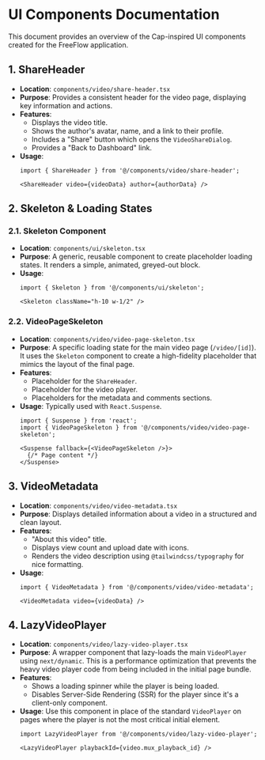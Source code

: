 # UI Components Documentation

This document provides an overview of the Cap-inspired UI components created for the FreeFlow application.

## 1. ShareHeader

- **Location**: `components/video/share-header.tsx`
- **Purpose**: Provides a consistent header for the video page, displaying key information and actions.
- **Features**:
  - Displays the video title.
  - Shows the author's avatar, name, and a link to their profile.
  - Includes a "Share" button which opens the `VideoShareDialog`.
  - Provides a "Back to Dashboard" link.
- **Usage**:
  ```tsx
  import { ShareHeader } from '@/components/video/share-header';
  
  <ShareHeader video={videoData} author={authorData} />
  ```

## 2. Skeleton & Loading States

### 2.1. Skeleton Component

- **Location**: `components/ui/skeleton.tsx`
- **Purpose**: A generic, reusable component to create placeholder loading states. It renders a simple, animated, greyed-out block.
- **Usage**:
  ```tsx
  import { Skeleton } from '@/components/ui/skeleton';

  <Skeleton className="h-10 w-1/2" />
  ```

### 2.2. VideoPageSkeleton

- **Location**: `components/video/video-page-skeleton.tsx`
- **Purpose**: A specific loading state for the main video page (`/video/[id]`). It uses the `Skeleton` component to create a high-fidelity placeholder that mimics the layout of the final page.
- **Features**:
  - Placeholder for the `ShareHeader`.
  - Placeholder for the video player.
  - Placeholders for the metadata and comments sections.
- **Usage**: Typically used with `React.Suspense`.
  ```tsx
  import { Suspense } from 'react';
  import { VideoPageSkeleton } from '@/components/video/video-page-skeleton';

  <Suspense fallback={<VideoPageSkeleton />}>
    {/* Page content */}
  </Suspense>
  ```

## 3. VideoMetadata

- **Location**: `components/video/video-metadata.tsx`
- **Purpose**: Displays detailed information about a video in a structured and clean layout.
- **Features**:
  - "About this video" title.
  - Displays view count and upload date with icons.
  - Renders the video description using `@tailwindcss/typography` for nice formatting.
- **Usage**:
  ```tsx
  import { VideoMetadata } from '@/components/video/video-metadata';

  <VideoMetadata video={videoData} />
  ```

## 4. LazyVideoPlayer

- **Location**: `components/video/lazy-video-player.tsx`
- **Purpose**: A wrapper component that lazy-loads the main `VideoPlayer` using `next/dynamic`. This is a performance optimization that prevents the heavy video player code from being included in the initial page bundle.
- **Features**:
  - Shows a loading spinner while the player is being loaded.
  - Disables Server-Side Rendering (SSR) for the player since it's a client-only component.
- **Usage**: Use this component in place of the standard `VideoPlayer` on pages where the player is not the most critical initial element.
  ```tsx
  import LazyVideoPlayer from '@/components/video/lazy-video-player';

  <LazyVideoPlayer playbackId={video.mux_playback_id} />
  ``` 